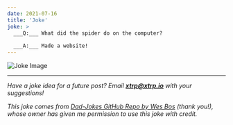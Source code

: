 ```yaml
---
date: 2021-07-16
title: 'Joke'
joke: >
  ___Q:___ What did the spider do on the computer?
  
  ___A:___ Made a website!
---
```


![Joke Image](https://private.xtrp.io/projects/DailyDeveloperJokes/public_image_server/images/5e1258bb6df5f.png)

---
*Have a joke idea for a future post? Email **[xtrp@xtrp.io](mailto:xtrp@xtrp.io)** with your suggestions!*

*This joke comes from [Dad-Jokes GitHub Repo by Wes Bos](https://github.com/wesbos/dad-jokes) (thank you!), whose owner has given me permission to use this joke with credit.*

<!-- 
Joke text:
**Q:** What did the spider do on the computer?

**A:** Made a website!
 -->

